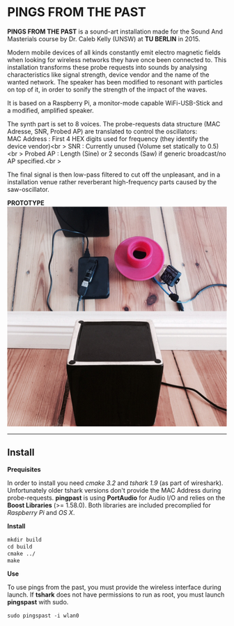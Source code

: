 PINGS FROM THE PAST
===================

**PINGS FROM THE PAST** is a sound-art installation made for the Sound And Masterials course by Dr. Caleb Kelly (UNSW) at **TU BERLIN** in 2015.

Modern mobile devices of all kinds constantly emit electro magnetic fields when looking for wireless networks they have once been connected to. This installation transforms these probe requests into sounds by analysing characteristics like signal strength, device vendor and the name of the wanted network.
The speaker has been modified to resonant with particles on top of it, in order to sonify the strength of the impact of the waves.

It is based on a Raspberry Pi, a monitor-mode capable WiFi-USB-Stick and a modified, amplified speaker.

The synth part is set to 8 voices. The probe-requests data structure (MAC Adresse, SNR, Probed AP) are translated to control the oscillators:<br />
MAC Address : First 4 HEX digits used for frequency (they identify the device vendor)<br
\>
SNR : Currently unused (Volume set statically to 0.5)<br \>
Probed AP : Length (Sine) or 2 seconds (Saw) if generic broadcast/no AP specified.<br \>

The final signal is then low-pass filtered to cut off the unpleasant, and in a installation venue rather reverberant high-frequency parts caused by the saw-oscillator.

**PROTOTYPE**
![Prototype installation](https://github.com/sieren/pingspast/blob/master/media/installationproto.jpg?raw=true)

-------------

Install
-------------

**Prequisites**

In order to install you need *cmake 3.2* and *tshark 1.9* (as part of wireshark). Unfortunately older tshark versions don't provide the MAC Address during probe-requests.
**pingpast** is using **PortAudio** for Audio I/O and relies on the **Boost Libraries** (>= 1.58.0). Both libraries are included precomplied for *Raspberry Pi* and *OS X*.

**Install**
```
mkdir build
cd build
cmake ../
make
```
**Use**

To use pings from the past, you must provide the wireless interface during launch. If **tshark** does not have permissions to run as root, you must launch **pingspast** with sudo.
```
sudo pingspast -i wlan0
```

